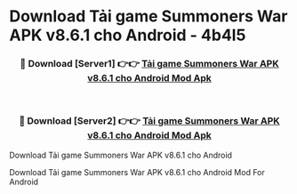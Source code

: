 # Download Tải game Summoners War APK v8.6.1 cho Android - 4b4l5


<div align="center">
<h3>🔴 Download [Server1] 👉👉 <a href="https://apk-comot.site?title=Tải_game_Summoners_War_APK_v8.6.1_cho_Android">Tải game Summoners War APK v8.6.1 cho Android Mod Apk</a></h3><br>
<h3>🔴 Download [Server2] 👉👉 <a href="https://apk-comot.site?title=Tải_game_Summoners_War_APK_v8.6.1_cho_Android">Tải game Summoners War APK v8.6.1 cho Android Mod Apk</a></h3>
</div>



Download Tải game Summoners War APK v8.6.1 cho Android 

Download Tải game Summoners War APK v8.6.1 cho Android Mod For Android